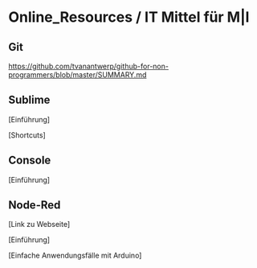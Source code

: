 # Online_Resources / IT Mittel für M|I

## Git

https://github.com/tvanantwerp/github-for-non-programmers/blob/master/SUMMARY.md 

## Sublime 

[Einführung] 

[Shortcuts]

## Console

[Einführung] 

## Node-Red

[Link zu Webseite]

[Einführung] 

[Einfache Anwendungsfälle mit Arduino]


